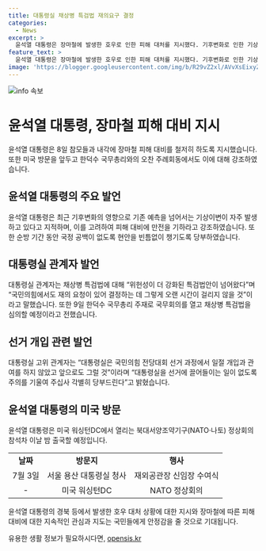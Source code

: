 ```yaml
---
title: 대통령실 채상병 특검법 재의요구 결정
categories:
  - News
excerpt: >
  윤석열 대통령은 장마철에 발생한 호우로 인한 피해 대처를 지시했다. 기후변화로 인한 기상이변이 증가함에 따라 주의를 당부하며 최근 대통령의 미국 출국 일정에 관련해 국정 공백 방지를 강조했다. 또한, 국무총리를 주재로 한 국무회의에서 채상병 특검법을 심의할 예정이며, 대통령실은 국민의힘 전당대회 선거 과정에 개입하지 않았음을 강조했다.
feature_text: >
  윤석열 대통령은 장마철에 발생한 호우로 인한 피해 대처를 지시했다. 기후변화로 인한 기상이변이 증가함에 따라 주의를 당부하며 최근 대통령의 미국 출국 일정에 관련해 국정 공백 방지를 강조했다. 또한, 국무총리를 주재로 한 국무회의에서 채상병 특검법을 심의할 예정이며, 대통령실은 국민의힘 전당대회 선거 과정에 개입하지 않았음을 강조했다.
image: 'https://blogger.googleusercontent.com/img/b/R29vZ2xl/AVvXsEixyZcFfHzMRdzZMjFBmAUKJYCLCGyLL1o632UiGVXcaFdKo_bkvkuCioo0uUKlGfBVcT3P84aROyZIXSBEx3Aw5nCQ3pTgDom1WDC4m8eifvWiAmWEEVb4x6G_l8C0QH225ldMjyaFvpxGEBGNO37VmDTDMHGhJPq73UglMfDca1-0aw/s1600/blogspot.png'
---
```


<p><img src="https://blogger.googleusercontent.com/img/b/R29vZ2xl/AVvXsEixyZcFfHzMRdzZMjFBmAUKJYCLCGyLL1o632UiGVXcaFdKo_bkvkuCioo0uUKlGfBVcT3P84aROyZIXSBEx3Aw5nCQ3pTgDom1WDC4m8eifvWiAmWEEVb4x6G_l8C0QH225ldMjyaFvpxGEBGNO37VmDTDMHGhJPq73UglMfDca1-0aw/s1600/blogspot.png" alt="info 속보" /></p>

<h1 data-ke-size="size26">윤석열 대통령, 장마철 피해 대비 지시</h1>

<p data-ke-size="size16">윤석열 대통령은 8일 참모들과 내각에 장마철 피해 대비를 철저히 하도록 지시했습니다. 또한 미국 방문을 앞두고 한덕수 국무총리와의 오찬 주례회동에서도 이에 대해 강조하였습니다.</p>

<h2 data-ke-size="size24">윤석열 대통령의 주요 발언</h2>

<p data-ke-size="size16">윤석열 대통령은 최근 기후변화의 영향으로 기존 예측을 넘어서는 기상이변이 자주 발생하고 있다고 지적하며, 이를 고려하여 피해 대비에 만전을 기하라고 강조하였습니다. 또한 순방 기간 동안 국정 공백이 없도록 현안을 빈틈없이 챙기도록 당부하였습니다.</p>

<h2 data-ke-size="size24">대통령실 관계자 발언</h2>

<p data-ke-size="size16">대통령실 관계자는 채상병 특검법에 대해 “위헌성이 더 강화된 특검법안이 넘어왔다”며 “국민의힘에서도 재의 요청이 있어 결정하는 데 그렇게 오랜 시간이 걸리지 않을 것”이라고 말했습니다. 또한 9일 한덕수 국무총리 주재로 국무회의를 열고 채상병 특검법을 심의할 예정이라고 전했습니다.</p>

<h2 data-ke-size="size24">선거 개입 관련 발언</h2>

<p data-ke-size="size16">대통령실 고위 관계자는 “대통령실은 국민의힘 전당대회 선거 과정에서 일절 개입과 관여를 하지 않았고 앞으로도 그럴 것”이라며 “대통령실을 선거에 끌어들이는 일이 없도록 주의를 기울여 주십사 각별히 당부드린다”고 밝혔습니다.</p>

<h2 data-ke-size="size24">윤석열 대통령의 미국 방문</h2>

<p data-ke-size="size16">윤석열 대통령은 미국 워싱턴DC에서 열리는 북대서양조약기구(NATO·나토) 정상회의 참석차 이날 밤 출국할 예정입니다.</p>

<table>
    <tbody>
        <tr>
            <td style="text-align: center; height: 17px;"><b>날짜</b></td>
            <td style="text-align: center; height: 17px;"><b>방문지</b></td>
            <td style="text-align: center; height: 17px;"><b>행사</b></td>
        </tr>
        <tr>
            <td style="text-align: center; height: 17px;">7월 3일</td>
            <td style="text-align: center; height: 17px;">서울 용산 대통령실 청사</td>
            <td style="text-align: center; height: 17px;">재외공관장 신임장 수여식</td>
        </tr>
        <tr>
            <td style="text-align: center; height: 17px;">-</td>
            <td style="text-align: center; height: 17px;">미국 워싱턴DC</td>
            <td style="text-align: center; height: 17px;">NATO 정상회의</td>
        </tr>
    </tbody>
</table>

<p data-ke-size="size16">윤석열 대통령의 경북 등에서 발생한 호우 대처 상황에 대한 지시와 장마철에 따른 피해 대비에 대한 지속적인 관심과 지도는 국민들에게 안정감을 줄 것으로 기대됩니다.</p>
유용한 생활 정보가 필요하시다면, <a href="https://opensis.kr" rel="dofollow">opensis.kr</a>


